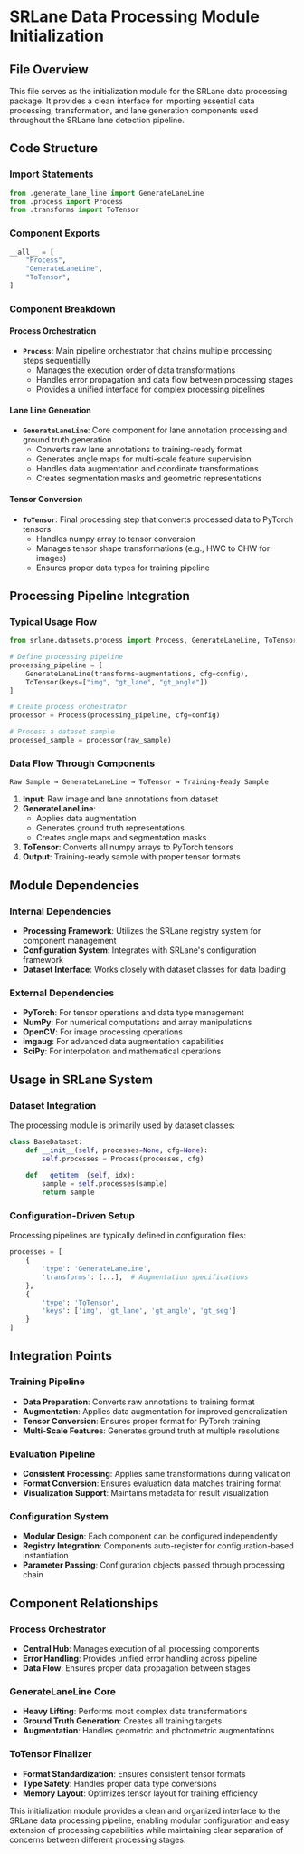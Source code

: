 # SRLane Data Processing Module Initialization

## File Overview
This file serves as the initialization module for the SRLane data processing package. It provides a clean interface for importing essential data processing, transformation, and lane generation components used throughout the SRLane lane detection pipeline.

## Code Structure

### Import Statements
```python
from .generate_lane_line import GenerateLaneLine
from .process import Process
from .transforms import ToTensor
```

### Component Exports
```python
__all__ = [
    "Process",
    "GenerateLaneLine", 
    "ToTensor",
]
```

### Component Breakdown

#### Process Orchestration
- **`Process`**: Main pipeline orchestrator that chains multiple processing steps sequentially
  - Manages the execution order of data transformations
  - Handles error propagation and data flow between processing stages
  - Provides a unified interface for complex processing pipelines

#### Lane Line Generation
- **`GenerateLaneLine`**: Core component for lane annotation processing and ground truth generation
  - Converts raw lane annotations to training-ready format
  - Generates angle maps for multi-scale feature supervision
  - Handles data augmentation and coordinate transformations
  - Creates segmentation masks and geometric representations

#### Tensor Conversion
- **`ToTensor`**: Final processing step that converts processed data to PyTorch tensors
  - Handles numpy array to tensor conversion
  - Manages tensor shape transformations (e.g., HWC to CHW for images)
  - Ensures proper data types for training pipeline

## Processing Pipeline Integration

### Typical Usage Flow
```python
from srlane.datasets.process import Process, GenerateLaneLine, ToTensor

# Define processing pipeline
processing_pipeline = [
    GenerateLaneLine(transforms=augmentations, cfg=config),
    ToTensor(keys=["img", "gt_lane", "gt_angle"])
]

# Create process orchestrator
processor = Process(processing_pipeline, cfg=config)

# Process a dataset sample
processed_sample = processor(raw_sample)
```

### Data Flow Through Components
```
Raw Sample → GenerateLaneLine → ToTensor → Training-Ready Sample
```

1. **Input**: Raw image and lane annotations from dataset
2. **GenerateLaneLine**: 
   - Applies data augmentation
   - Generates ground truth representations
   - Creates angle maps and segmentation masks
3. **ToTensor**: Converts all numpy arrays to PyTorch tensors
4. **Output**: Training-ready sample with proper tensor formats

## Module Dependencies

### Internal Dependencies
- **Processing Framework**: Utilizes the SRLane registry system for component management
- **Configuration System**: Integrates with SRLane's configuration framework
- **Dataset Interface**: Works closely with dataset classes for data loading

### External Dependencies
- **PyTorch**: For tensor operations and data type management
- **NumPy**: For numerical computations and array manipulations
- **OpenCV**: For image processing operations
- **imgaug**: For advanced data augmentation capabilities
- **SciPy**: For interpolation and mathematical operations

## Usage in SRLane System

### Dataset Integration
The processing module is primarily used by dataset classes:

```python
class BaseDataset:
    def __init__(self, processes=None, cfg=None):
        self.processes = Process(processes, cfg)
    
    def __getitem__(self, idx):
        sample = self.processes(sample)
        return sample
```

### Configuration-Driven Setup
Processing pipelines are typically defined in configuration files:

```python
processes = [
    {
        'type': 'GenerateLaneLine',
        'transforms': [...],  # Augmentation specifications
    },
    {
        'type': 'ToTensor',
        'keys': ['img', 'gt_lane', 'gt_angle', 'gt_seg']
    }
]
```

## Integration Points

### Training Pipeline
- **Data Preparation**: Converts raw annotations to training format
- **Augmentation**: Applies data augmentation for improved generalization  
- **Tensor Conversion**: Ensures proper format for PyTorch training
- **Multi-Scale Features**: Generates ground truth at multiple resolutions

### Evaluation Pipeline
- **Consistent Processing**: Applies same transformations during validation
- **Format Conversion**: Ensures evaluation data matches training format
- **Visualization Support**: Maintains metadata for result visualization

### Configuration System
- **Modular Design**: Each component can be configured independently
- **Registry Integration**: Components auto-register for configuration-based instantiation
- **Parameter Passing**: Configuration objects passed through processing chain

## Component Relationships

### Process Orchestrator
- **Central Hub**: Manages execution of all processing components
- **Error Handling**: Provides unified error handling across pipeline
- **Data Flow**: Ensures proper data propagation between stages

### GenerateLaneLine Core
- **Heavy Lifting**: Performs most complex data transformations
- **Ground Truth Generation**: Creates all training targets
- **Augmentation**: Handles geometric and photometric augmentations

### ToTensor Finalizer
- **Format Standardization**: Ensures consistent tensor formats
- **Type Safety**: Handles proper data type conversions
- **Memory Layout**: Optimizes tensor layout for training efficiency

This initialization module provides a clean and organized interface to the SRLane data processing pipeline, enabling modular configuration and easy extension of processing capabilities while maintaining clear separation of concerns between different processing stages.